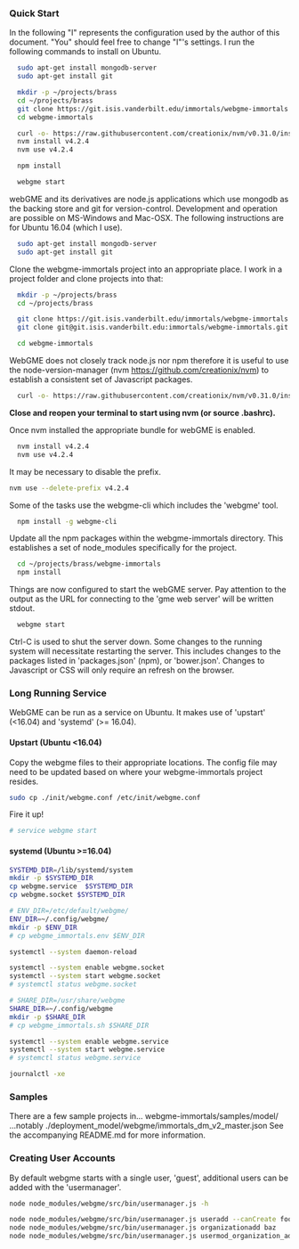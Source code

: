### Quick Start ###

In the following "I" represents the configuration used by
the author of this document.
"You" should feel free to change "I"'s settings.
I run the following commands to install on Ubuntu.
```bash
  sudo apt-get install mongodb-server
  sudo apt-get install git

  mkdir -p ~/projects/brass
  cd ~/projects/brass
  git clone https://git.isis.vanderbilt.edu/immortals/webgme-immortals.git
  cd webgme-immortals

  curl -o- https://raw.githubusercontent.com/creationix/nvm/v0.31.0/install.sh | bash
  nvm install v4.2.4
  nvm use v4.2.4

  npm install

  webgme start
```

webGME and its derivatives are node.js applications which
use mongodb as the backing store and git for version-control.
Development and operation are possible on MS-Windows and Mac-OSX.
The following instructions are for Ubuntu 16.04 (which I use).
```bash
  sudo apt-get install mongodb-server
  sudo apt-get install git
```
Clone the webgme-immortals project into an appropriate place.
I work in a project folder and clone projects into that:
```bash
  mkdir -p ~/projects/brass
  cd ~/projects/brass

  git clone https://git.isis.vanderbilt.edu/immortals/webgme-immortals.git
  git clone git@git.isis.vanderbilt.edu:immortals/webgme-immortals.git

  cd webgme-immortals
```
WebGME does not closely track node.js nor npm therefore it is
useful to use the node-version-manager (nvm https://github.com/creationix/nvm)
to establish a consistent set of Javascript packages.
```bash
  curl -o- https://raw.githubusercontent.com/creationix/nvm/v0.31.0/install.sh | bash
```
**Close and reopen your terminal to start using nvm (or source .bashrc).**

Once nvm installed the appropriate bundle for webGME is enabled.
```bash
  nvm install v4.2.4
  nvm use v4.2.4
```
It may be necessary to disable the prefix.
```bash
nvm use --delete-prefix v4.2.4
```

Some of the tasks use the webgme-cli which includes the 'webgme' tool.
```bash
  npm install -g webgme-cli
```

Update all the npm packages within the webgme-immortals directory.
This establishes a set of node_modules specifically for the project.
```bash
  cd ~/projects/brass/webgme-immortals
  npm install
```
Things are now configured to start the webGME server.
Pay attention to the output as the URL for connecting
to the 'gme web server' will be written stdout.
```bash
  webgme start
```
Ctrl-C is used to shut the server down.
Some changes to the running system will necessitate restarting the server.
This includes changes to the packages listed in 'packages.json' (npm),
or 'bower.json'.
Changes to Javascript or CSS will only require an refresh on the browser.

### Long Running Service

WebGME can be run as a service on Ubuntu.
It makes use of 'upstart' (<16.04) and 'systemd' (>= 16.04).

#### Upstart (Ubuntu <16.04)
Copy the webgme files to their appropriate locations.
The config file may need to be updated based on where your
webgme-immortals project resides.
```bash
sudo cp ./init/webgme.conf /etc/init/webgme.conf
```
Fire it up!
```bash
# service webgme start
```


#### systemd (Ubuntu >=16.04)


```bash
SYSTEMD_DIR=/lib/systemd/system
mkdir -p $SYSTEMD_DIR
cp webgme.service  $SYSTEMD_DIR
cp webgme.socket $SYSTEMD_DIR

# ENV_DIR=/etc/default/webgme/
ENV_DIR=~/.config/webgme/
mkdir -p $ENV_DIR
# cp webgme_immortals.env $ENV_DIR

systemctl --system daemon-reload

systemctl --system enable webgme.socket
systemctl --system start webgme.socket
# systemctl status webgme.socket

# SHARE_DIR=/usr/share/webgme
SHARE_DIR=~/.config/webgme
mkdir -p $SHARE_DIR
# cp webgme_immortals.sh $SHARE_DIR

systemctl --system enable webgme.service
systemctl --system start webgme.service
# systemctl status webgme.service

journalctl -xe
```

### Samples ###

There are a few sample projects in...
webgme-immortals/samples/model/
...notably ./deployment_model/webgme/immortals_dm_v2_master.json
See the accompanying README.md for more information.

### Creating User Accounts ###
By default webgme starts with a single user, 'guest',
additional users can be added with the 'usermanager'.

```bash
node node_modules/webgme/src/bin/usermanager.js -h
```

```bash
node node_modules/webgme/src/bin/usermanager.js useradd --canCreate foo foo@bar.org foopass
node node_modules/webgme/src/bin/usermanager.js organizationadd baz
node node_modules/webgme/src/bin/usermanager.js usermod_organization_add foo baz
```
